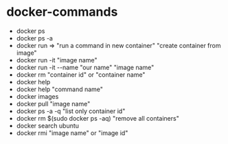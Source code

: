 # docker-commands

* docker ps
* docker ps -a
* docker run  => "run a command in new container" "create container from image"
* docker run -it "image name"
* docker run -it --name "our name" "image name"
* docker rm "container id" or "container name"
* docker help
* docker help "command name"
* docker images
* docker pull "image name"
* docker ps -a -q "list only container id"
* docker rm $(sudo docker ps -aq) "remove all containers"
* docker search ubuntu
* docker rmi "image name" or "image id"